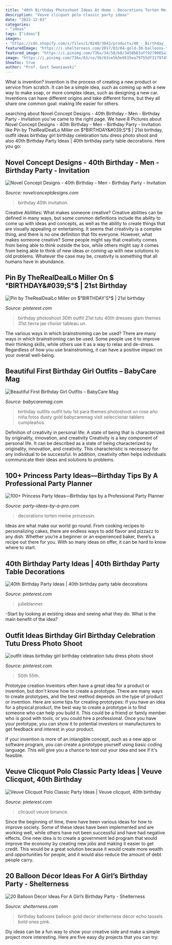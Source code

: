 ```yaml
---
title: "40th Birthday Photoshoot Ideas At Home : Decorations Torten Meine Prinzessin"
description: "Veuve clicquot polo classic party ideas"
date: "2022-12-03"
categories:
- "ideas"
tags: ["ideas"]
images:
- "https://cdn.shopify.com/s/files/1/0248/3042/products/40_-_Birthday_-_Grey_PROMO_507a75c4-60c4-475c-87c7-911f33ecaa9f_1024x1024.jpg?v=1576593256"
featuredImage: "https://i.shelterness.com/2017/03/04-gold-30-balloons-to-take-a-memorable-picture.jpg"
featured_image: "https://i.pinimg.com/736x/34/58/b8/3458b83aff9279065a3162518cc2852f.jpg"
image: "https://i.pinimg.com/736x/63/ce/5b/63ce5b3e9515ea79755df31797454f76.jpg"
ShowToc: true
author: "Prof. Gust Swaniawski"
---
```



What is invention?
Invention is the process of creating a new product or service from scratch. It can be a simple idea, such as coming up with a new way to make soap, or more complex ideas, such as designing a new car. Inventions can have different origins and take different forms, but they all share one common goal: making life easier for others.

	

		
searching about Novel Concept Designs - 40th Birthday - Men - Birthday Party - Invitation you've came to the right page. We have 8 Pictures about Novel Concept Designs - 40th Birthday - Men - Birthday Party - Invitation like Pin by TheRealDealLo Miller on $°BIRTHDAY&#039;S°$ | 21st birthday, outfit ideas birthday girl birthday celebration tutu dress photo shoot and also 40th Birthday Party Ideas | 40th birthday party table decorations. Here you go:
		
    
## Novel Concept Designs - 40th Birthday - Men - Birthday Party - Invitation

<img loading=lazy src="https://cdn.shopify.com/s/files/1/0248/3042/products/40_-_Birthday_-_Grey_PROMO_507a75c4-60c4-475c-87c7-911f33ecaa9f_1024x1024.jpg?v=1576593256" onerror="this.onerror=null;this.src='https://tse4.mm.bing.net/th?id=OIP.f4Qj3qq-kUb0qJwF0aUZ8wHaGs&amp;pid=15.1';" alt="Novel Concept Designs - 40th Birthday - Men - Birthday Party - Invitation">

_Source: novelconceptdesigns.com_

>birthday 40th invitation. 

	

Creative Abilities: What makes someone creative?
Creative abilities can be defined in many ways, but some common definitions include the ability to come up with ideas and concepts, as well as the ability to create things that are visually appealing or entertaining. It seems that creativity is a complex thing, and there is no one definition that fits everyone. However, what makes someone creative? Some people might say that creativity comes from being able to think outside the box, while others might say it comes from being able to think of new ideas or coming up with new solutions to old problems. Whatever the case may be, creativity is something that all humans have in abundance.

    
## Pin By TheRealDealLo Miller On $°BIRTHDAY&#039;S°$ | 21st Birthday

<img loading=lazy src="https://i.pinimg.com/736x/3d/63/04/3d6304a065a6dfaff89a3dc15097a303.jpg" onerror="this.onerror=null;this.src='https://tse4.mm.bing.net/th?id=OIP.AJyNyX813h-goqcRMKG6ogHaK2&amp;pid=15.1';" alt="Pin by TheRealDealLo Miller on $°BIRTHDAY&#039;S°$ | 21st birthday">

_Source: pinterest.com_

>birthday photoshoot 30th outfit 21st tutu 40th dresses glam themes 31st tierra jae choisir tableau un. 

	

The various ways in which brainstroming can be used?
There are many ways in which brainstroming can be used. Some people use it to improve their thinking skills, while others use it as a way to relax and de-stress. Regardless of how you use brainstroming, it can have a positive impact on your overall well-being.

    
## Beautiful First Birthday Girl Outfits – BabyCare Mag

<img loading=lazy src="https://www.babycaremag.com/wp-content/uploads/2018/01/First-Birthday-Baby-Girl-Outfit-4.jpg" onerror="this.onerror=null;this.src='https://tse1.mm.bing.net/th?id=OIP.STi6hx3MULrn7YLdm48plwHaLF&amp;pid=15.1';" alt="Beautiful First Birthday Girl Outfits – BabyCare Mag">

_Source: babycaremag.com_

>birthday outfits outfit tutu 1st para themes photoshoot un rose año niña fotos dusty gold babycaremag visit seleccionar tablero cumpleaños. 

	

Definition of creativity in personal life: A state of being that is characterized by originality, innovation, and creativity
Creativity is a key component of personal life. It can be described as a state of being characterized by originality, innovation, and creativity. This characteristic is necessary for any individual to be successful. In addition, creativity often helps individuals communicate their ideas and solutions to problems.

    
## 100+ Princess Party Ideas—Birthday Tips By A Professional Party Planner

<img loading=lazy src="https://www.party-ideas-by-a-pro.com/image-files/princessfood3c.jpg" onerror="this.onerror=null;this.src='https://tse4.mm.bing.net/th?id=OIP.25fnwnUVd3UYzJAgIxmH_QHaHZ&amp;pid=15.1';" alt="100+ Princess Party Ideas—Birthday tips by a Professional Party Planner">

_Source: party-ideas-by-a-pro.com_

>decorations torten meine prinzessin. 

	

Ideas are what make our world go round. From cooking recipes to personalizing cakes, there are endless ways to add flavor and pizzazz to any dish. Whether you’re a beginner or an experienced baker, there’s a recipe out there for you. With so many ideas on offer, it can be hard to know where to start.

    
## 40th Birthday Party Ideas | 40th Birthday Party Table Decorations

<img loading=lazy src="https://i.pinimg.com/736x/63/ce/5b/63ce5b3e9515ea79755df31797454f76.jpg" onerror="this.onerror=null;this.src='https://tse2.mm.bing.net/th?id=OIP.tS3BN_wPICkI1FaX0Nyv_QHaLH&amp;pid=15.1';" alt="40th Birthday Party Ideas | 40th birthday party table decorations">

_Source: pinterest.com_

>julieblanner. 

	

-Start by looking at existing ideas and seeing what they do. What is the main benefit of the idea? 

    
## Outfit Ideas Birthday Girl Birthday Celebration Tutu Dress Photo Shoot

<img loading=lazy src="https://i.pinimg.com/736x/34/58/b8/3458b83aff9279065a3162518cc2852f.jpg" onerror="this.onerror=null;this.src='https://tse4.mm.bing.net/th?id=OIP.FXq4vIXFebmtcKbrJT3UawHaKw&amp;pid=15.1';" alt="outfit ideas birthday girl birthday celebration tutu dress photo shoot">

_Source: pinterest.com_

>50th 55th. 

	

Prototype creation
Inventors often have a great idea for a product or invention, but don't know how to create a prototype. There are many ways to create prototypes, and the best method depends on the type of product or invention. Here are some tips for creating prototypes:
If you have an idea for a physical product, the best way to create a prototype is to find someone who can help you build it. This could be a friend or family member who is good with tools, or you could hire a professional. Once you have your prototype, you can show it to potential investors or manufacturers to get feedback and interest in your product.

If your invention is more of an intangible concept, such as a new app or software program, you can create a prototype yourself using basic coding language. This will give you a chance to test out your idea and see if it's feasible.

    
## Veuve Clicquot Polo Classic Party Ideas | Veuve Clicquot, 40th Birthday

<img loading=lazy src="https://i.pinimg.com/736x/9f/30/c7/9f30c73e4f5db8e8aadbe3c96c7c3e37.jpg" onerror="this.onerror=null;this.src='https://tse4.mm.bing.net/th?id=OIP.ECbPk_oW6ppgLMjVAh7wuAHaJ4&amp;pid=15.1';" alt="Veuve Clicquot Polo Classic Party Ideas | Veuve clicquot, 40th birthday">

_Source: pinterest.com_

>clicquot veuve binance. 

	

Since the beginning of time, there have been various ideas for how to improve society. Some of these ideas have been implemented and are working well, while others have not been successful and have had negative effects. One new idea is to create a government led program that would improve the economy by creating new jobs and making it easier to get credit. This would be a great solution because it would create more wealth and opportunities for people, and it would also reduce the amount of debt people carry.

    
## 20 Balloon Décor Ideas For A Girl’s Birthday Party - Shelterness

<img loading=lazy src="https://i.shelterness.com/2017/03/04-gold-30-balloons-to-take-a-memorable-picture.jpg" onerror="this.onerror=null;this.src='https://tse1.mm.bing.net/th?id=OIP.0AdF-slZXcbRIhJWyOkpQQHaJ4&amp;pid=15.1';" alt="20 Balloon Décor Ideas For A Girl’s Birthday Party - Shelterness">

_Source: shelterness.com_

>birthday balloons balloon gold decor shelterness décor echo tassels bold ones pink. 

	

Diy ideas can be a fun way to show your creative side and make a simple project more interesting. Here are five easy diy projects that you can try: 

